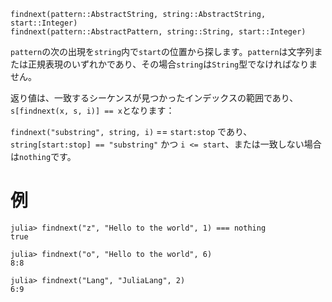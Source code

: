```
findnext(pattern::AbstractString, string::AbstractString, start::Integer)
findnext(pattern::AbstractPattern, string::String, start::Integer)
```

`pattern`の次の出現を`string`内で`start`の位置から探します。`pattern`は文字列または正規表現のいずれかであり、その場合`string`は`String`型でなければなりません。

返り値は、一致するシーケンスが見つかったインデックスの範囲であり、`s[findnext(x, s, i)] == x`となります：

`findnext("substring", string, i)` == `start:stop` であり、`string[start:stop] == "substring"` かつ `i <= start`、または一致しない場合は`nothing`です。

# 例

```jldoctest
julia> findnext("z", "Hello to the world", 1) === nothing
true

julia> findnext("o", "Hello to the world", 6)
8:8

julia> findnext("Lang", "JuliaLang", 2)
6:9
```
